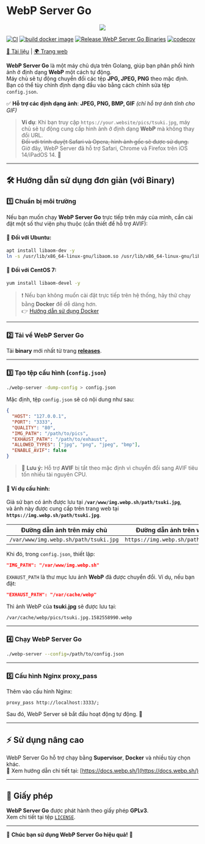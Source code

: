 # WebP Server Go

<p align="center">
	<img src="./pics/webp_server.png"/>
</p>

[![CI](https://github.com/webp-sh/webp_server_go/actions/workflows/CI.yaml/badge.svg)](https://github.com/webp-sh/webp_server_go/actions/workflows/CI.yaml)
[![build docker image](https://github.com/webp-sh/webp_server_go/actions/workflows/release_binary.yaml/badge.svg)](https://github.com/webp-sh/webp_server_go/actions/workflows/release_binary.yaml)
[![Release WebP Server Go Binaries](https://github.com/webp-sh/webp_server_go/actions/workflows/release_docker_image.yaml/badge.svg)](https://github.com/webp-sh/webp_server_go/actions/workflows/release_docker_image.yaml)
[![codecov](https://codecov.io/gh/webp-sh/webp_server_go/branch/master/graph/badge.svg?token=VR3BMZME65)](https://codecov.io/gh/webp-sh/webp_server_go)

[📖 Tài liệu](https://docs.webp.sh/) | [🌍 Trang web](https://webp.sh/)

**WebP Server Go** là một máy chủ dựa trên Golang, giúp bạn phân phối hình ảnh ở định dạng **WebP** một cách tự động.  
Máy chủ sẽ tự động chuyển đổi các tệp **JPG, JPEG, PNG** theo mặc định. Bạn có thể tùy chỉnh định dạng đầu vào bằng cách chỉnh sửa tệp `config.json`.

✅ **Hỗ trợ các định dạng ảnh**: **JPEG, PNG, BMP, GIF** *(chỉ hỗ trợ ảnh tĩnh cho GIF)*

> **Ví dụ**: Khi bạn truy cập `https://your.website/pics/tsuki.jpg`, máy chủ sẽ tự động cung cấp hình ảnh ở định dạng **WebP** mà không thay đổi URL.  
> ~~Đối với trình duyệt Safari và Opera, hình ảnh gốc sẽ được sử dụng.~~  
> Giờ đây, WebP Server đã hỗ trợ Safari, Chrome và Firefox trên iOS 14/iPadOS 14. 🎉

---

## 🛠 Hướng dẫn sử dụng đơn giản (với Binary)

### 1️⃣ Chuẩn bị môi trường

Nếu bạn muốn chạy **WebP Server Go** trực tiếp trên máy của mình, cần cài đặt một số thư viện phụ thuộc (cần thiết để hỗ trợ AVIF):

#### 🔹 Đối với Ubuntu:
```bash
apt install libaom-dev -y
ln -s /usr/lib/x86_64-linux-gnu/libaom.so /usr/lib/x86_64-linux-gnu/libaom.so.3
```

#### 🔹 Đối với CentOS 7:
```bash
yum install libaom-devel -y
```

> ❗ Nếu bạn không muốn cài đặt trực tiếp trên hệ thống, hãy thử chạy bằng **Docker** để dễ dàng hơn.  
👉 [Hướng dẫn sử dụng Docker](https://docs.webp.sh/usage/docker/)

---

### 2️⃣ Tải về WebP Server Go
Tải **binary** mới nhất từ trang **[releases](https://github.com/webp-sh/webp_server_go/releases)**.

---

### 3️⃣ Tạo tệp cấu hình (`config.json`)

```bash
./webp-server -dump-config > config.json
```

Mặc định, tệp `config.json` sẽ có nội dung như sau:
```json
{
  "HOST": "127.0.0.1",
  "PORT": "3333",
  "QUALITY": "80",
  "IMG_PATH": "/path/to/pics",
  "EXHAUST_PATH": "/path/to/exhaust",
  "ALLOWED_TYPES": ["jpg", "png", "jpeg", "bmp"],
  "ENABLE_AVIF": false
}
```
> 🔴 **Lưu ý:** Hỗ trợ **AVIF** bị tắt theo mặc định vì chuyển đổi sang AVIF tiêu tốn nhiều tài nguyên CPU.

#### 📝 Ví dụ cấu hình:

Giả sử bạn có ảnh được lưu tại **`/var/www/img.webp.sh/path/tsuki.jpg`**,  
và ảnh này được cung cấp trên trang web tại **`https://img.webp.sh/path/tsuki.jpg`**.

| Đường dẫn ảnh trên máy chủ | Đường dẫn ảnh trên website |
| ------------------------- | ------------------------- |
| `/var/www/img.webp.sh/path/tsuki.jpg` | `https://img.webp.sh/path/tsuki.jpg` |

Khi đó, trong `config.json`, thiết lập:

```json
"IMG_PATH": "/var/www/img.webp.sh"
```

`EXHAUST_PATH` là thư mục lưu ảnh **WebP** đã được chuyển đổi. Ví dụ, nếu bạn đặt:
```json
"EXHAUST_PATH": "/var/cache/webp"
```
Thì ảnh WebP của **tsuki.jpg** sẽ được lưu tại:
```
/var/cache/webp/pics/tsuki.jpg.1582558990.webp
```

---

### 4️⃣ Chạy WebP Server Go
```bash
./webp-server --config=/path/to/config.json
```

---

### 5️⃣ Cấu hình **Nginx proxy_pass**
Thêm vào cấu hình Nginx:
```
proxy_pass http://localhost:3333/;
```
Sau đó, WebP Server sẽ bắt đầu hoạt động tự động. 🚀

---

## ⚡ Sử dụng nâng cao
WebP Server Go hỗ trợ chạy bằng **Supervisor**, **Docker** và nhiều tùy chọn khác.  
🔗 Xem hướng dẫn chi tiết tại: [https://docs.webp.sh/](https://docs.webp.sh/)

---

## 📜 Giấy phép
**WebP Server Go** được phát hành theo giấy phép **GPLv3**.  
Xem chi tiết tại tệp [`LICENSE`](./LICENSE).

---

🚀 **Chúc bạn sử dụng WebP Server Go hiệu quả!** 🚀